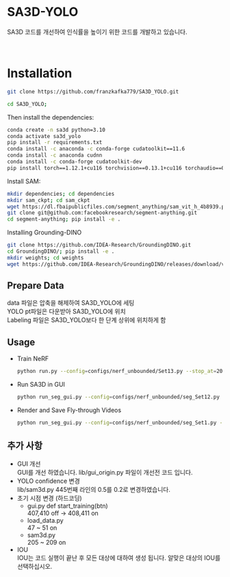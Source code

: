 # SA3D-YOLO

SA3D 코드를 개선하여 인식률을 높이기 위한 코드를 개발하고 있습니다.

<br>

# Installation

```bash
git clone https://github.com/franzkafka779/SA3D_YOLO.git
```

```bash
cd SA3D_YOLO;
```

Then install the dependencies:
```bash
conda create -n sa3d python=3.10
conda activate sa3d_yolo
pip install -r requirements.txt
conda install -c anaconda -c conda-forge cudatoolkit==11.6
conda install -c anaconda cudnn
conda install -c conda-forge cudatoolkit-dev
pip install torch==1.12.1+cu116 torchvision==0.13.1+cu116 torchaudio==0.12.1 --extra-index-url https://download.pytorch.org/whl/cu116
```

Install SAM:
```bash
mkdir dependencies; cd dependencies 
mkdir sam_ckpt; cd sam_ckpt
wget https://dl.fbaipublicfiles.com/segment_anything/sam_vit_h_4b8939.pth
git clone git@github.com:facebookresearch/segment-anything.git 
cd segment-anything; pip install -e .
```

Installing Grounding-DINO
```bash
git clone https://github.com/IDEA-Research/GroundingDINO.git
cd GroundingDINO/; pip install -e .
mkdir weights; cd weights
wget https://github.com/IDEA-Research/GroundingDINO/releases/download/v0.1.0-alpha/groundingdino_swint_ogc.pth
```

## Prepare Data

data 파일은 압축을 해제하여 SA3D_YOLO에 세팅 \
YOLO pt파일은 다운받아 SA3D_YOLO에 위치 \
Labeling 파일은 SA3D_YOLO보다 한 단계 상위에 위치하게 함 

## Usage
- Train NeRF
  ```bash
  python run.py --config=configs/nerf_unbounded/Set13.py --stop_at=20000 --render_video --i_weights=10000
  ```
- Run SA3D in GUI
  ```bash
  python run_seg_gui.py --config=configs/nerf_unbounded/seg_Set12.py --segment --sp_name=_gui --num_prompts=20 --render_opt=train --save_ckpt
  ```
- Render and Save Fly-through Videos
  ```bash
  python run_seg_gui.py --config=configs/nerf_unbounded/seg_Set1.py --segment --sp_name=_gui --num_prompts=20 --render_only --render_opt=video --dump_images --seg_type seg_img seg_density
  ```

## 추가 사항 
- GUI 개선\
  GUI를 개선 하였습니다. lib/gui_origin.py 파일이 개선전 코드 입니다.
- YOLO confidence 변경\
  lib/sam3d.py 445번째 라인의 0.5를 0.2로 변경하였습니다.
- 초기 시점 변경 (하드코딩)
  - gui.py def start_training(btn)\
    407,410 off → 408,411 on
  - load_data.py\
    47 ~ 51 on
  - sam3d.py\
    205 ~ 209 on
- IOU\
  IOU는 코드 실행이 끝난 후 모든 대상에 대하여 생성 됩니다. 알맞은 대상의 IOU를 선택하십시오.
  
